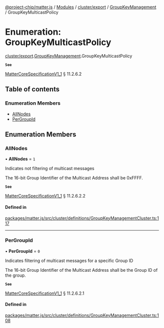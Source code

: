 [@project-chip/matter.js](../README.md) / [Modules](../modules.md) / [cluster/export](../modules/cluster_export.md) / [GroupKeyManagement](../modules/cluster_export.GroupKeyManagement.md) / GroupKeyMulticastPolicy

# Enumeration: GroupKeyMulticastPolicy

[cluster/export](../modules/cluster_export.md).[GroupKeyManagement](../modules/cluster_export.GroupKeyManagement.md).GroupKeyMulticastPolicy

**`See`**

[MatterCoreSpecificationV1_1](../interfaces/spec_export.MatterCoreSpecificationV1_1.md) § 11.2.6.2

## Table of contents

### Enumeration Members

- [AllNodes](cluster_export.GroupKeyManagement.GroupKeyMulticastPolicy.md#allnodes)
- [PerGroupId](cluster_export.GroupKeyManagement.GroupKeyMulticastPolicy.md#pergroupid)

## Enumeration Members

### AllNodes

• **AllNodes** = ``1``

Indicates not filtering of multicast messages

The 16-bit Group Identifier of the Multicast Address shall be 0xFFFF.

**`See`**

[MatterCoreSpecificationV1_1](../interfaces/spec_export.MatterCoreSpecificationV1_1.md) § 11.2.6.2.2

#### Defined in

[packages/matter.js/src/cluster/definitions/GroupKeyManagementCluster.ts:117](https://github.com/project-chip/matter.js/blob/dfd1dc35/packages/matter.js/src/cluster/definitions/GroupKeyManagementCluster.ts#L117)

___

### PerGroupId

• **PerGroupId** = ``0``

Indicates filtering of multicast messages for a specific Group ID

The 16-bit Group Identifier of the Multicast Address shall be the Group ID of the group.

**`See`**

[MatterCoreSpecificationV1_1](../interfaces/spec_export.MatterCoreSpecificationV1_1.md) § 11.2.6.2.1

#### Defined in

[packages/matter.js/src/cluster/definitions/GroupKeyManagementCluster.ts:108](https://github.com/project-chip/matter.js/blob/dfd1dc35/packages/matter.js/src/cluster/definitions/GroupKeyManagementCluster.ts#L108)

